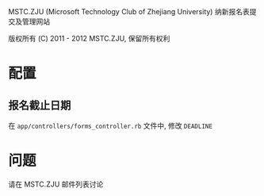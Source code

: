 MSTC.ZJU (Microsoft Technology Club of Zhejiang University) 纳新报名表提交及管理网站

版权所有 (C) 2011 - 2012 MSTC.ZJU, 保留所有权利

配置
====

报名截止日期
------------
在 `app/controllers/forms_controller.rb` 文件中, 修改 `DEADLINE`

问题
====
请在 MSTC.ZJU 邮件列表讨论

